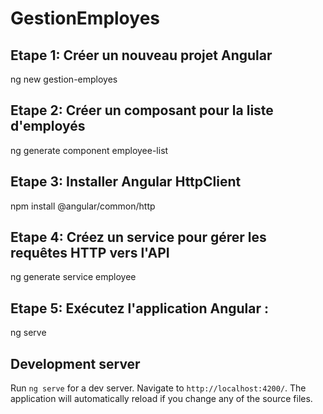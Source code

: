 # GestionEmployes

## Etape 1: Créer un nouveau projet Angular
ng new gestion-employes

## Etape 2: Créer un composant pour la liste d'employés 
ng generate component employee-list

## Etape 3: Installer Angular HttpClient 
npm install @angular/common/http

## Etape 4: Créez un service pour gérer les requêtes HTTP vers l'API 
ng generate service employee

## Etape 5: Exécutez l'application Angular :
ng serve

## Development server

Run `ng serve` for a dev server. Navigate to `http://localhost:4200/`. The application will automatically reload if you change any of the source files.